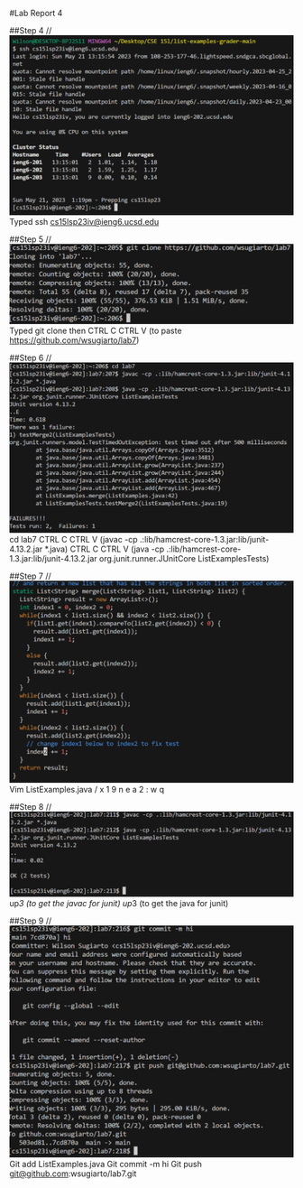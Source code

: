 #Lab Report 4

##Step 4
//![](s4.png)
Typed ssh cs15lsp23iv@ieng6.ucsd.edu <enter>

##Step 5
//![](s5.png) 
Typed git clone then CTRL C CTRL V (to paste https://github.com/wsugiarto/lab7)  <enter>

##Step 6
//![](s6.png)
cd lab7 <enter>
CTRL C CTRL V (javac -cp .:lib/hamcrest-core-1.3.jar:lib/junit-4.13.2.jar *.java) <enter>
CTRL C CTRL V (java -cp .:lib/hamcrest-core-1.3.jar:lib/junit-4.13.2.jar org.junit.runner.JUnitCore ListExamplesTests) <enter>

##Step 7
//![](s7.2.png)
Vim ListExamples.java <enter>
/ x 1 <ENTER> 9 n e a <BACKSPACE> 2 : w q <enter>

##Step 8
//![](s8.png)
up*3 <enter> (to get the javac for junit)
up*3<enter>  (to get the java for junit)

##Step 9
//![](s9.png)
Git add ListExamples.java <enter>
Git commit -m hi <enter>
Git push git@github.com:wsugiarto/lab7.git <enter>

